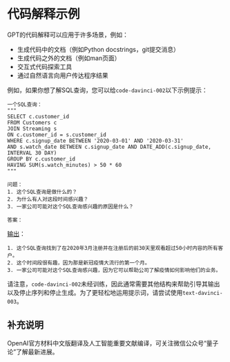 # 代码解释示例

GPT的代码解释可以应用于许多场景，例如：

- 生成代码中的文档（例如Python docstrings，git提交消息）
- 生成代码之外的文档（例如man页面）
- 交互式代码探索工具
- 通过自然语言向用户传达程序结果

例如，如果你想了解SQL查询，您可以给`code-davinci-002`以下示例提示：

```
一个SQL查询：
"""
SELECT c.customer_id
FROM Customers c
JOIN Streaming s
ON c.customer_id = s.customer_id
WHERE c.signup_date BETWEEN '2020-03-01' AND '2020-03-31'
AND s.watch_date BETWEEN c.signup_date AND DATE_ADD(c.signup_date, INTERVAL 30 DAY)
GROUP BY c.customer_id
HAVING SUM(s.watch_minutes) > 50 * 60
"""

问题：
1. 这个SQL查询是做什么的？
2. 为什么有人对这段时间感兴趣？
3. 一家公司可能对这个SQL查询感兴趣的原因是什么？

答案：
```

[输出]((https://beta.openai.com/playground/p/Sv1VQKbJV1TZKmiTK9r6nlj3))：

```
1. 这个SQL查询找到了在2020年3月注册并在注册后的前30天里观看超过50小时内容的所有客户。
2. 这个时间段很有趣，因为那是新冠疫情大流行的第一个月。
3. 一家公司可能对这个SQL查询感兴趣，因为它可以帮助公司了解疫情如何影响他们的业务。
```

请注意，`code-davinci-002`未经训练，因此通常需要其他结构来帮助引导其输出以及停止序列和停止生成。为了更轻松地运用提示词，请尝试使用`text-davinci-003`。

## 补充说明
OpenAI官方材料中文版翻译及人工智能重要文献编译，可关注微信公众号“量子论”了解最新进展。